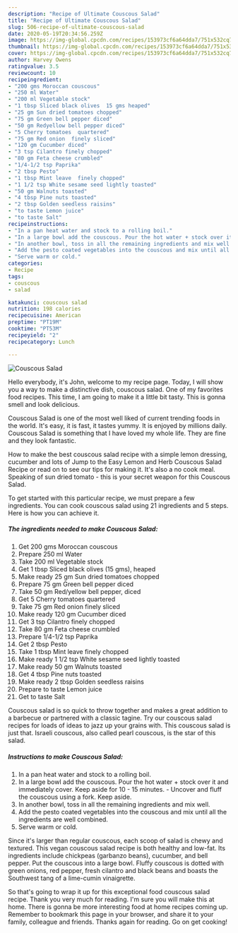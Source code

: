 ```yaml
---
description: "Recipe of Ultimate Couscous Salad"
title: "Recipe of Ultimate Couscous Salad"
slug: 506-recipe-of-ultimate-couscous-salad
date: 2020-05-19T20:34:56.259Z
image: https://img-global.cpcdn.com/recipes/153973cf6a64dda7/751x532cq70/couscous-salad-recipe-main-photo.jpg
thumbnail: https://img-global.cpcdn.com/recipes/153973cf6a64dda7/751x532cq70/couscous-salad-recipe-main-photo.jpg
cover: https://img-global.cpcdn.com/recipes/153973cf6a64dda7/751x532cq70/couscous-salad-recipe-main-photo.jpg
author: Harvey Owens
ratingvalue: 3.5
reviewcount: 10
recipeingredient:
- "200 gms Moroccan couscous"
- "250 ml Water"
- "200 ml Vegetable stock"
- "1 tbsp Sliced black olives  15 gms heaped"
- "25 gm Sun dried tomatoes chopped"
- "75 gm Green bell pepper diced"
- "50 gm Redyellow bell pepper diced"
- "5 Cherry tomatoes  quartered"
- "75 gm Red onion  finely sliced"
- "120 gm Cucumber diced"
- "3 tsp Cilantro finely chopped"
- "80 gm Feta cheese crumbled"
- "1/4-1/2 tsp Paprika"
- "2 tbsp Pesto"
- "1 tbsp Mint leave  finely chopped"
- "1 1/2 tsp White sesame seed lightly toasted"
- "50 gm Walnuts toasted"
- "4 tbsp Pine nuts toasted"
- "2 tbsp Golden seedless raisins"
- "to taste Lemon juice"
- "to taste Salt"
recipeinstructions:
- "In a pan heat water and stock to a rolling boil."
- "In a large bowl add the couscous. Pour the hot water + stock over it and immediately cover. Keep aside for 10 - 15 minutes.  Uncover and fluff the couscous using a fork. Keep aside."
- "In another bowl, toss in all the remaining ingredients and mix well."
- "Add the pesto coated vegetables into the couscous and mix until all the ingredients are well combined."
- "Serve warm or cold."
categories:
- Recipe
tags:
- couscous
- salad

katakunci: couscous salad 
nutrition: 198 calories
recipecuisine: American
preptime: "PT19M"
cooktime: "PT53M"
recipeyield: "2"
recipecategory: Lunch

---
```



![Couscous Salad](https://img-global.cpcdn.com/recipes/153973cf6a64dda7/751x532cq70/couscous-salad-recipe-main-photo.jpg)

Hello everybody, it's John, welcome to my recipe page. Today, I will show you a way to make a distinctive dish, couscous salad. One of my favorites food recipes. This time, I am going to make it a little bit tasty. This is gonna smell and look delicious.

Couscous Salad is one of the most well liked of current trending foods in the world. It's easy, it is fast, it tastes yummy. It is enjoyed by millions daily. Couscous Salad is something that I have loved my whole life. They are fine and they look fantastic.

How to make the best couscous salad recipe with a simple lemon dressing, cucumber and lots of Jump to the Easy Lemon and Herb Couscous Salad Recipe or read on to see our tips for making it. It&#39;s also a no cook meal. Speaking of sun dried tomato - this is your secret weapon for this Couscous Salad.


To get started with this particular recipe, we must prepare a few ingredients. You can cook couscous salad using 21 ingredients and 5 steps. Here is how you can achieve it.

<!--inarticleads1-->

##### The ingredients needed to make Couscous Salad:

1. Get 200 gms Moroccan couscous
1. Prepare 250 ml Water
1. Take 200 ml Vegetable stock
1. Get 1 tbsp Sliced black olives  (15 gms), heaped
1. Make ready 25 gm Sun dried tomatoes chopped
1. Prepare 75 gm Green bell pepper diced
1. Take 50 gm Red/yellow bell pepper, diced
1. Get 5 Cherry tomatoes  quartered
1. Take 75 gm Red onion  finely sliced
1. Make ready 120 gm Cucumber diced
1. Get 3 tsp Cilantro finely chopped
1. Take 80 gm Feta cheese crumbled
1. Prepare 1/4-1/2 tsp Paprika
1. Get 2 tbsp Pesto
1. Take 1 tbsp Mint leave  finely chopped
1. Make ready 1 1/2 tsp White sesame seed lightly toasted
1. Make ready 50 gm Walnuts toasted
1. Get 4 tbsp Pine nuts toasted
1. Make ready 2 tbsp Golden seedless raisins
1. Prepare to taste Lemon juice
1. Get to taste Salt


Couscous salad is so quick to throw together and makes a great addition to a barbecue or partnered with a classic tagine. Try our couscous salad recipes for loads of ideas to jazz up your grains with. This couscous salad is just that. Israeli couscous, also called pearl couscous, is the star of this salad. 

<!--inarticleads2-->

##### Instructions to make Couscous Salad:

1. In a pan heat water and stock to a rolling boil.
1. In a large bowl add the couscous. Pour the hot water + stock over it and immediately cover. Keep aside for 10 - 15 minutes.  - Uncover and fluff the couscous using a fork. Keep aside.
1. In another bowl, toss in all the remaining ingredients and mix well.
1. Add the pesto coated vegetables into the couscous and mix until all the ingredients are well combined.
1. Serve warm or cold.


Since it&#39;s larger than regular couscous, each scoop of salad is chewy and textured. This vegan couscous salad recipe is both healthy and low-fat. Its ingredients include chickpeas (garbanzo beans), cucumber, and bell pepper. Put the couscous into a large bowl. Fluffy couscous is dotted with green onions, red pepper, fresh cilantro and black beans and boasts the Southwest tang of a lime-cumin vinaigrette. 

So that's going to wrap it up for this exceptional food couscous salad recipe. Thank you very much for reading. I'm sure you will make this at home. There is gonna be more interesting food at home recipes coming up. Remember to bookmark this page in your browser, and share it to your family, colleague and friends. Thanks again for reading. Go on get cooking!
